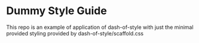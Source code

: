 Dummy Style Guide
=================

This repo is an example of application of dash-of-style with just the minimal provided styling provided by dash-of-style/scaffold.css